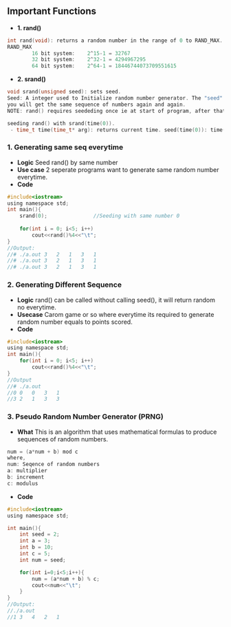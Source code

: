 ## Important Functions
- **1. rand()**
```c
int rand(void): returns a random number in the range of 0 to RAND_MAX.
RAND_MAX
        16 bit system:    2^15-1 = 32767
        32 bit system:    2^32-1 = 4294967295
        64 bit system:    2^64-1 = 18446744073709551615
```		
- **2. srand()**
```c
void srand(unsigned seed): sets seed. 
Seed: A integer used to Initialize random number generator. The "seed" is a starting point for the sequence and the guarantee is that if you set same seed
you will get the same sequence of numbers again and again.
NOTE: rand() requires seededing once ie at start of program, after that all invocations of rand() will take the seed.

seeding rand() with srand(time(0)). 
 - time_t time(time_t* arg): returns current time. seed(time(0)): time() returns a time_t value which vary everytime
```

### 1. Generating same seq everytime
- **Logic** Seed rand() by same number
- **Use case** 2 seperate programs want to generate same random number everytime.
- **Code**
```c
#include<iostream>
using namespace std;
int main(){
    srand(0); 				//Seeding with same number 0
  
    for(int i = 0; i<5; i++) 
        cout<<rand()%4<<"\t";
}
//Output:
//# ./a.out	3	2	1	3	1
//# ./a.out	3	2	1	3	1
//# ./a.out	3	2	1	3	1
```
### 2. Generating Different Sequence
- **Logic** rand() can be called without calling seed(), it will return random no everytime.
- **Usecase** Carom game or so where everytime its required to generate random number equals to points scored.
- **Code**
```c
#include<iostream>
using namespace std;
int main(){
    for(int i = 0; i<5; i++)
        cout<<rand()%4<<"\t";
}
//Output
//# ./a.out
//0	0	0	3	1
//3	2	1	3	3
```

### 3. Pseudo Random Number Generator (PRNG)
- **What** This is an algorithm that uses mathematical formulas to produce sequences of random numbers. 
```c	
num = (a*num + b) mod c
where,
num: Seqence of random numbers
a: multiplier
b: increment
c: modulus
```
- **Code**
```c
#include<iostream>
using namespace std;

int main(){
	int seed = 2;
	int a = 3;
	int b = 10;
	int c = 5;
	int num = seed;

	for(int i=0;i<5;i++){
		num = (a*num + b) % c;
		cout<<num<<"\t";
	}
}
//Output:
//./a.out
//1	3	4	2	1
```

